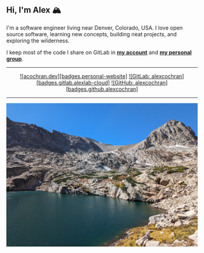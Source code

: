 ## Hi, I'm Alex 🏔️

I'm a software engineer living near Denver, Colorado, USA. I love open source software, learning new concepts, building neat projects, and exploring the wilderness.

I keep most of the code I share on GitLab in **[my account](https://gitlab.com/alexcochran)** and **[my personal group](https://gitlab.com/alexlab-cloud)**.

---

<div align="center">

[![acochran.dev][badges.personal-website]](https://acochran.dev)
[![GitLab: alexcochran][badges.gitlab.alexlab-cloud]](https://gitlab.com/alexlab-cloud)
[![GitHub: alexcochran][badges.github.alexcochran]](https://github.com/alexcochran)

</div>

---

![Mt. Sniktau](assets/images/blue-lake.jpg)
